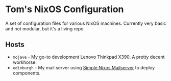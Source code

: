 # Tom's NixOS Configuration

A set of configuration files for various NixOS machines.
Currently very basic and not modular, but it's a living repo.

## Hosts
 - `mojave` - My go-to development Lenovo Thinkpad X390. A pretty decent workhorse.
 - `edinburgh` - My mail server using [Simple Nixos Mailserver](https://gitlab.com/nixos-simple-mailserver/nixos-simple-mailserver)
 to deploy components.
